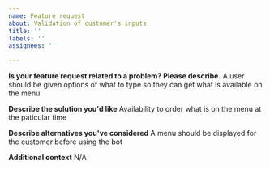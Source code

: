 ```yaml
---
name: Feature request
about: Validation of customer's inputs
title: ''
labels: ''
assignees: ''

---
```


**Is your feature request related to a problem? Please describe.**
A user should be given options of what to type so they can get what is available on the menu

**Describe the solution you'd like**
Availability to order what is on the menu at the paticular time

**Describe alternatives you've considered**
A menu should be displayed for the customer before using the bot 

**Additional context**
N/A
